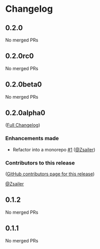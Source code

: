 # Changelog

<!-- <START NEW CHANGELOG ENTRY> -->

## 0.2.0

No merged PRs

<!-- <END NEW CHANGELOG ENTRY> -->

## 0.2.0rc0

No merged PRs

## 0.2.0beta0

No merged PRs

## 0.2.0alpha0

([Full Changelog](https://github.com/Zsailer/jupyterlab-cell-input-footer/compare/v0.1.2...ce350fa7a2ca1cb3f905d0ca70f1d8ec8f9322f1))

### Enhancements made

- Refactor into a monorepo [#1](https://github.com/Zsailer/jupyterlab-cell-input-footer/pull/1) ([@Zsailer](https://github.com/Zsailer))

### Contributors to this release

([GitHub contributors page for this release](https://github.com/Zsailer/jupyterlab-cell-input-footer/graphs/contributors?from=2024-12-16&to=2024-12-19&type=c))

[@Zsailer](https://github.com/search?q=repo%3AZsailer%2Fjupyterlab-cell-input-footer+involves%3AZsailer+updated%3A2024-12-16..2024-12-19&type=Issues)

## 0.1.2

No merged PRs

## 0.1.1

No merged PRs
